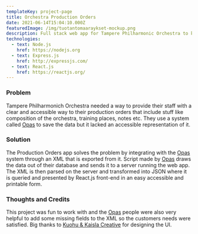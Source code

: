 ```yaml
---
templateKey: project-page
title: Orchestra Production Orders
date: 2021-06-14T15:04:10.000Z
featuredImage: /img/tuotantomaaraykset-mockup.png
description: Full stack web app for Tampere Philharmonic Orchestra to keep track of resources needed for organizing their training and performances.
technologies:
  - text: Node.js
    href: https://nodejs.org
  - text: Express.js
    href: http://expressjs.com/
  - text: React.js
    href: https://reactjs.org/
---
```


### Problem

Tampere Philharmonich Orchestra needed a way to provide their staff with a clear and accessible way to their production orders that include stuff like composition of the orchestra, training places, notes etc. They use a system called [Opas](https://www.opas.eu) to save the data but it lacked an accessible representation of it.

### Solution

The Production Orders app solves the problem by integrating with the [Opas](https://www.opas.eu) system through an XML that is exported from it. Script made by [Opas](https://www.opas.eu) draws the data out of their database and sends it to a server running the web app. The XML is then parsed on the server and transformed into JSON where it is queried and presented by React.js front-end in an easy accessible and printable form.

### Thoughts and Credits

This project was fun to work with and the [Opas](https://www.opas.eu) people were also very helpful to add some missing fields to the XML so the customers needs were satisfied. Big thanks to [Kuohu & Kaisla Creative](https://kuohukaisla.com) for designing the UI.